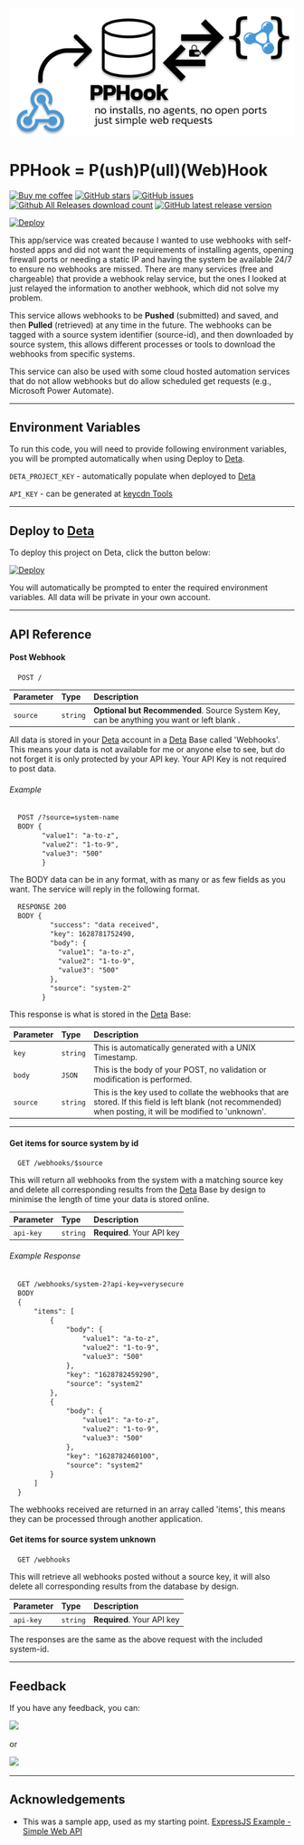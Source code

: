 ![PPHook](https://github.com/tomcollis/PPHook/blob/main/PPHook.png?raw=true)

# PPHook = **P**(ush)**P**(ull)(Web)**Hook**
[![Buy me coffee](https://img.shields.io/badge/Buy%20me%20-coffee!-orange.svg?logo=buy-me-a-coffee&color=795548)](https://paypal.me/TomCollisUK/2)
[![GitHub stars](https://img.shields.io/github/stars/tomcollis/PPHook)](https://github.com/tomcollis/PPHook/stargazers)
[![GitHub issues](https://img.shields.io/github/issues/tomcollis/PPHook)](https://github.com/tomcollis/PPHook/issues)
[![Github All Releases download count](https://img.shields.io/github/downloads/tomcollis/PPHook/total.svg?style=flat)](https://github.com/tomcollis/PPHook/releases/latest)
[![GitHub latest release version](https://img.shields.io/github/v/release/tomcollis/PPHook.svg?style=flat)](https://github.com/tomcollis/PPHook/releases/latest)

[![Deploy](https://button.deta.dev/1/svg)](https://go.deta.dev/deploy)

This app/service was created because I wanted to use webhooks with self-hosted apps and did not want the requirements of installing agents, opening firewall ports or needing a static IP and having the system be available 24/7 to ensure no webhooks are missed. There are many services (free and chargeable) that provide a webhook relay service, but the ones I looked at just relayed the information to another webhook, which did not solve my problem.

This service allows webhooks to be **Pushed** (submitted) and saved, and then **Pulled** (retrieved) at any time in the future. The webhooks can be tagged with a source system identifier (source-id), and then downloaded by source system, this allows different processes or tools to download the webhooks from specific systems.

This service can also be used with some cloud hosted automation services that do not allow webhooks but do allow scheduled get requests (e.g., Microsoft Power Automate).

___
## Environment Variables

To run this code, you will need to provide following environment variables, you will be prompted automatically when using Deploy to [Deta](https://www.deta.sh/).

`DETA_PROJECT_KEY` - automatically populate when deployed to [Deta](https://www.deta.sh/)

`API_KEY` - can be generated at [keycdn Tools](https://tools.keycdn.com/sha256-online-generator)

___
## Deploy to [Deta](https://www.deta.sh/)

To deploy this project on Deta, click the button below:

[![Deploy](https://button.deta.dev/1/svg)](https://go.deta.dev/deploy)

You will automatically be prompted to enter the required environment variables.
All data will be private in your own account.

___
## API Reference

#### Post Webhook

```http
  POST /
```

| Parameter | Type     | Description                |
| :-------- | :------- | :------------------------- |
| `source` | `string` | **Optional but Recommended**. Source System Key, can be anything you want or left blank .|

All data is stored in your [Deta](https://www.deta.sh/) account in a [Deta](https://www.deta.sh/) Base called 'Webhooks'. This means your data is not available for me or anyone else to see, but do not forget it is only protected by your API key. Your API Key is not required to post data.

###### Example

```http
  POST /?source=system-name
  BODY {
        "value1": "a-to-z",
        "value2": "1-to-9",
        "value3": "500"
        }
```

The BODY data can be in any format, with as many or as few fields as you want. The service will reply in the following format.

```http
  RESPONSE 200
  BODY {
          "success": "data received",
          "key": 1628781752490,
          "body": {
            "value1": "a-to-z",
            "value2": "1-to-9",
            "value3": "500"
          },
          "source": "system-2"
        }
```
This response is what is stored in the [Deta](https://www.deta.sh/) Base:

| Parameter | Type     | Description                |
| :-------- | :------- | :------------------------- |
| `key`     | `string` | This is automatically generated with a UNIX Timestamp. |
| `body`    | `JSON`   | This is the body of your POST, no validation or modification is performed. |
| `source`  | `string` | This is the key used to collate the webhooks that are stored. If this field is left blank (not recommended) when posting, it will be modified to 'unknown'. |

___

#### Get items for source system by id

```http
  GET /webhooks/$source
```
This will return all webhooks from the system with a matching source key and delete all corresponding results from the [Deta](https://www.deta.sh/) Base by design to minimise the length of time your data is stored online.

| Parameter | Type     | Description                |
| :-------- | :------- | :------------------------- |
| `api-key` | `string` | **Required**. Your API key |

###### Example Response

```http
  GET /webhooks/system-2?api-key=verysecure
  BODY
  {
      "items": [
          {
              "body": {
                  "value1": "a-to-z",
                  "value2": "1-to-9",
                  "value3": "500"
              },
              "key": "1628782459290",
              "source": "system2"
          },
          {
              "body": {
                  "value1": "a-to-z",
                  "value2": "1-to-9",
                  "value3": "500"
              },
              "key": "1628782460100",
              "source": "system2"
          }
      ]
  }
```

The webhooks received are returned in an array called 'items', this means they can be processed through another application.

#### Get items for source system unknown

```http
  GET /webhooks
```
This will retrieve all webhooks posted without a source key, it will also delete all corresponding results from the database by design.

| Parameter | Type     | Description                |
| :-------- | :------- | :------------------------- |
| `api-key` | `string` | **Required**. Your API key |

The responses are the same as the above request with the included system-id.

___
## Feedback

If you have any feedback, you can:

[![](https://img.shields.io/static/v1?label=Message%20on&message=Telegram&color=27A7E7&logo=telegram&style=for-the-badge)](https://t.me/tomcollis)

or

[![](https://img.shields.io/static/v1?label=Create%20New&message=Issue&color=4EC820&logo=github&style=for-the-badge)](https://github.com/tomcollis/PPHook/issues)

___
## Acknowledgements
 - This was a sample app, used as my starting point. [ExpressJS Example - Simple Web API](https://github.com/expressjs/express/blob/28db2c2c5cf992c897d1fbbc6b119ee02fe32ab1/examples/web-service/index.js)
